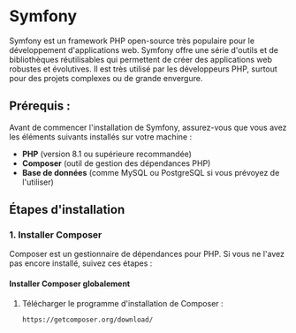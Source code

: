 # Symfony

Symfony est un framework PHP open-source très populaire pour le développement d'applications web. Symfony offre une série d'outils et de bibliothèques réutilisables qui permettent de créer des applications web robustes et évolutives. Il est très utilisé par les développeurs PHP, surtout pour des projets complexes ou de grande envergure.

## Prérequis :

Avant de commencer l'installation de Symfony, assurez-vous que vous avez les éléments suivants installés sur votre machine :

- **PHP** (version 8.1 ou supérieure recommandée)
- **Composer** (outil de gestion des dépendances PHP)
- **Base de données** (comme MySQL ou PostgreSQL si vous prévoyez de l'utiliser)

## Étapes d'installation

### 1. Installer Composer
Composer est un gestionnaire de dépendances pour PHP. Si vous ne l'avez pas encore installé, suivez ces étapes :

#### Installer Composer globalement
1. Télécharger le programme d'installation de Composer : 
   ```url
   https://getcomposer.org/download/
   ```
